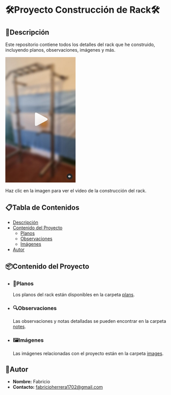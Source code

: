 # 🛠️Proyecto Construcción de Rack🛠️

## 📝Descripción
Este repositorio contiene todos los detalles del rack que he construido, incluyendo planos, observaciones, imágenes y más.

<a href="https://www.instagram.com/reel/C8SmRuKOeO0/">
    <img src="./images/preview_rack1.png" alt="Vista Previa del Video" width="220">
</a>

Haz clic en la imagen para ver el video de la construcción del rack.

## 📋Tabla de Contenidos
- [Descripción](#descripción)
- [Contenido del Proyecto](#contenido-del-proyecto)
  - [Planos](#planos)
  - [Observaciones](#observaciones)
  - [Imágenes](#imágenes)
- [Autor](#autor)

## 📦Contenido del Proyecto

- ### 📐Planos
  Los planos del rack están disponibles en la carpeta [plans](./plans).

- ### 🔍Observaciones
  Las observaciones y notas detalladas se pueden encontrar en la carpeta [notes](./notes).

- ### 🖼Imágenes
  Las imágenes relacionadas con el proyecto están en la carpeta [images](./images).

## 👤Autor
- **Nombre:** Fabricio
- **Contacto:** fabricioherrera1702@gmail.com
